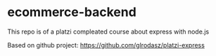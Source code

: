 # ecommerce-backend

This repo is of a platzi compleated course about express with node.js

Based on github project: https://github.com/glrodasz/platzi-express
